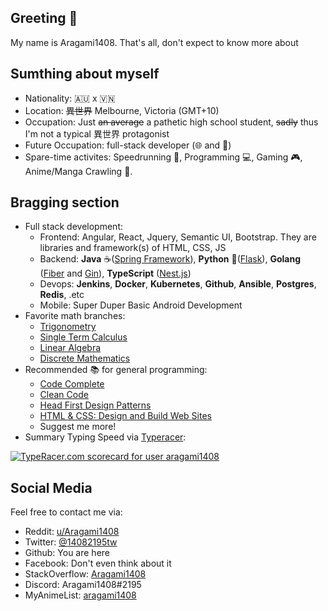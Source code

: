 ## Greeting :wave:
My name is Aragami1408. That's all, don't expect to know more about 

## Sumthing about myself
- Nationality: :australia: x :vietnam:
- Location: ~~異世界~~ Melbourne, Victoria (GMT+10)
- Occupation: Just ~~an average~~ a pathetic high school student, ~~sadly~~ thus I'm not a typical 異世界 protagonist
- Future Occupation: full-stack developer (🌐 and 📱)
- Spare-time activites: Speedrunning :medal_sports:, Programming :computer:, Gaming :video_game:, Anime/Manga Crawling :blue_book:.

## Bragging section
- Full stack development:
  - Frontend: Angular, React, Jquery, Semantic UI, Bootstrap. They are libraries and framework(s) of HTML, CSS, JS
  - Backend: __Java__ ☕([Spring Framework](https://spring.io/)), __Python__ 🐍([Flask](https://flask.palletsprojects.com)), __Golang__ ([Fiber](https://gofiber.io/) and [Gin](https://gin-gonic.com/)), __TypeScript__ ([Nest.js](https://nestjs.com/))
  - Devops: __Jenkins__, __Docker__, __Kubernetes__, __Github__, __Ansible__, __Postgres__, __Redis__, .etc
  - Mobile: Super Duper Basic Android Development
- Favorite math branches: 
  - [Trigonometry](https://www.khanacademy.org/math/trigonometry)
  - [Single Term Calculus](https://ocw.mit.edu/courses/mathematics/18-01sc-single-variable-calculus-fall-2010/)
  - [Linear Algebra](https://www.khanacademy.org/math/linear-algebra)
  - [Discrete Mathematics](https://ocw.mit.edu/courses/electrical-engineering-and-computer-science/6-042j-mathematics-for-computer-science-fall-2010/)
- Recommended :books: for general programming:
  - [Code Complete](https://www.amazon.com/Code-Complete-Practical-Handbook-Construction/dp/0735619670)
  - [Clean Code](https://www.amazon.com/Clean-Code-Handbook-Software-Craftsmanship/dp/0132350882)
  - [Head First Design Patterns](https://www.amazon.com/Head-First-Design-Patterns-Brain-Friendly/dp/0596007124)
  - [HTML & CSS: Design and Build Web Sites](https://www.amazon.com/HTML-CSS-Design-Build-Websites/dp/1118008189)
  - Suggest me more!
- Summary Typing Speed via [Typeracer](https://play.typeracer.com/):

<a href="https://data.typeracer.com/pit/profile?user=aragami1408&ref=badge" target="_top"><img src="https://data.typeracer.com/misc/badge?user=aragami1408" border="0" alt="TypeRacer.com scorecard for user aragami1408"/></a>

## Social Media
Feel free to contact me via:
- Reddit: [u/Aragami1408](https://www.reddit.com/u/Aragami1408)
- Twitter: [@14082195tw](https://www.twitter.com/@14082195tw)
- Github: You are here
- Facebook: Don't even think about it
- StackOverflow: [Aragami1408](https://stackoverflow.com/users/7519376/aragami1408?tab=profile)
- Discord: Aragami1408#2195
- MyAnimeList: [aragami1408](https://myanimelist.net/profile/aragami1408)
